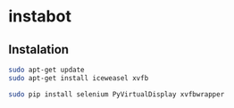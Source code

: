 # instabot

## Instalation
```bash
sudo apt-get update
sudo apt-get install iceweasel xvfb

sudo pip install selenium PyVirtualDisplay xvfbwrapper
```
